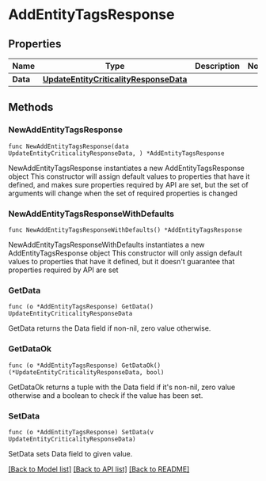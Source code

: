 # AddEntityTagsResponse

## Properties

Name | Type | Description | Notes
------------ | ------------- | ------------- | -------------
**Data** | [**UpdateEntityCriticalityResponseData**](UpdateEntityCriticalityResponseData.md) |  | 

## Methods

### NewAddEntityTagsResponse

`func NewAddEntityTagsResponse(data UpdateEntityCriticalityResponseData, ) *AddEntityTagsResponse`

NewAddEntityTagsResponse instantiates a new AddEntityTagsResponse object
This constructor will assign default values to properties that have it defined,
and makes sure properties required by API are set, but the set of arguments
will change when the set of required properties is changed

### NewAddEntityTagsResponseWithDefaults

`func NewAddEntityTagsResponseWithDefaults() *AddEntityTagsResponse`

NewAddEntityTagsResponseWithDefaults instantiates a new AddEntityTagsResponse object
This constructor will only assign default values to properties that have it defined,
but it doesn't guarantee that properties required by API are set

### GetData

`func (o *AddEntityTagsResponse) GetData() UpdateEntityCriticalityResponseData`

GetData returns the Data field if non-nil, zero value otherwise.

### GetDataOk

`func (o *AddEntityTagsResponse) GetDataOk() (*UpdateEntityCriticalityResponseData, bool)`

GetDataOk returns a tuple with the Data field if it's non-nil, zero value otherwise
and a boolean to check if the value has been set.

### SetData

`func (o *AddEntityTagsResponse) SetData(v UpdateEntityCriticalityResponseData)`

SetData sets Data field to given value.



[[Back to Model list]](../README.md#documentation-for-models) [[Back to API list]](../README.md#documentation-for-api-endpoints) [[Back to README]](../README.md)


